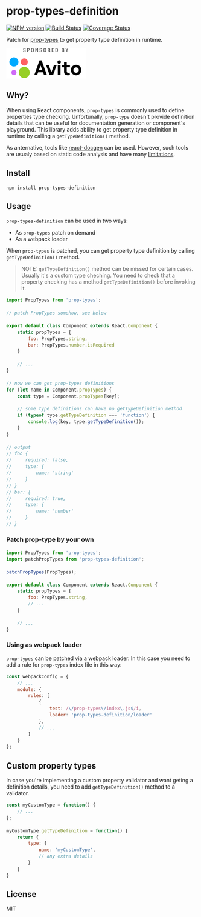 # prop-types-definition

[![NPM version](https://img.shields.io/npm/v/prop-types-definition.svg)](https://www.npmjs.com/package/prop-types-definition)
[![Build Status](https://travis-ci.org/avito-tech/prop-types-definition.svg?branch=master)](https://travis-ci.org/avito-tech/prop-types-definition)
[![Coverage Status](https://coveralls.io/repos/github/avito-tech/prop-types-definition/badge.svg?branch=master)](https://coveralls.io/github/avito-tech/prop-types-definition?branch=master)

Patch for [prop-types](https://github.com/facebook/prop-types) to get property type definition in runtime.

[![Sponsored by Avito](avito.svg)](https://www.avito.ru/)

## Why?

When using React components, `prop-types` is commonly used to define properties type checking. Unfortunally, `prop-type` doesn't provide definition details that can be useful for documentation generation or component's playground. This library adds ability to get property type definition in runtime by calling a `getTypeDefinition()` method.

As anternative, tools like [react-docgen](https://github.com/reactjs/react-docgen) can be used. However, such tools are usualy based on static code analysis and have many [limitations](https://github.com/reactjs/react-docgen#guidelines-for-default-resolvers-and-handlers).

## Install

```
npm install prop-types-definition
```

## Usage

`prop-types-definition` can be used in two ways:

- As `prop-types` patch on demand
- As a webpack loader

When `prop-types` is patched, you can get property type definition by calling `getTypeDefinition()` method.

> NOTE: `getTypeDefinition()` method can be missed for certain cases. Usually it's a custom type cheching. You need to check that a property checking has a method `getTypeDefinition()` before invoking it.

```js
import PropTypes from 'prop-types';

// patch PropTypes somehow, see below

export default class Component extends React.Component {
    static propTypes = {
        foo: PropTypes.string,
        bar: PropTypes.number.isRequired
    }

    // ...
}

// now we can get prop-types definitions
for (let name in Component.propTypes) {
    const type = Component.propTypes[key];

    // some type definitions can have no getTypeDefinition method
    if (typeof type.getTypeDefinition === 'function') {
        console.log(key, type.getTypeDefinition());
    }
}

// output
// foo {
//     required: false,
//     type: {
//         name: 'string'
//     }
// }
// bar: {
//     required: true,
//     type: {
//         name: 'number'
//     }
// }
```

### Patch prop-type by your own

```js
import PropTypes from 'prop-types';
import patchPropTypes from 'prop-types-definition';

patchPropTypes(PropTypes);

export default class Component extends React.Component {
    static propTypes = {
        foo: PropTypes.string,
        // ...
    }

    // ...
}
```

### Using as webpack loader

`prop-types` can be patched via a webpack loader. In this case you need to add a rule for `prop-types` index file in this way:

```js
const webpackConfig = {
    // ...
    module: {
        rules: [
            {
                test: /\/prop-types\/index\.js$/i,
                loader: 'prop-types-definition/loader'
            },
            // ...
        ]
    }
};
```

## Custom property types

In case you're implementing a custom property validator and want geting a definition details, you need to add `getTypeDefinition()` method to a validator.

```js
const myCustomType = function() {
    // ...
};

myCustomType.getTypeDefinition = function() {
    return {
        type: {
            name: 'myCustomType',
            // any extra details
        }
    }
}
```

## License

MIT
